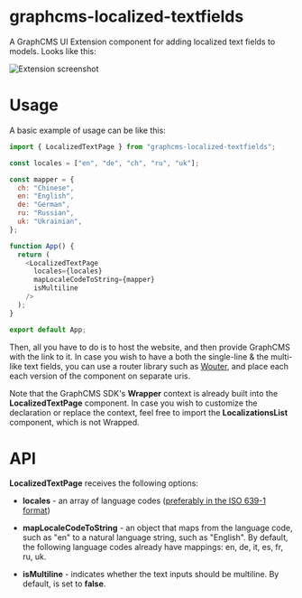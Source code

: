 # graphcms-localized-textfields

A GraphCMS UI Extension component for adding localized text fields to models.
Looks like this:

![Extension screenshot](https://i.ibb.co/SVYVnFk/Screenshot-2021-12-12-at-19-23-29.png)

# Usage

A basic example of usage can be like this:

```js
import { LocalizedTextPage } from "graphcms-localized-textfields";

const locales = ["en", "de", "ch", "ru", "uk"];

const mapper = {
  ch: "Chinese",
  en: "English",
  de: "German",
  ru: "Russian",
  uk: "Ukrainian",
};

function App() {
  return (
    <LocalizedTextPage
      locales={locales}
      mapLocaleCodeToString={mapper}
      isMultiline
    />
  );
}

export default App;
```

Then, all you have to do is to host the website, and then provide GraphCMS with the link to it.
In case you wish to have a both the single-line & the multi-like text fields, you can use a router library such as [Wouter](https://github.com/molefrog/wouter), and place each each version of the component on separate uris.

Note that the GraphCMS SDK's **Wrapper** context is already built into the **LocalizedTextPage** component. In case you wish to customize the declaration or replace the context, feel free to import the **LocalizationsList** component, which is not Wrapped.

# API

**LocalizedTextPage** receives the following options:

- **locales** - an array of language codes ([preferably in the ISO 639-1 format](https://en.wikipedia.org/wiki/List_of_ISO_639-1_codes))

- **mapLocaleCodeToString** - an object that maps from the language code, such as "en" to a natural language string, such as "English".
  By default, the following language codes already have mappings: en, de, it, es, fr, ru, uk.

- **isMultiline** - indicates whether the text inputs should be multiline. By default, is set to **false**.
